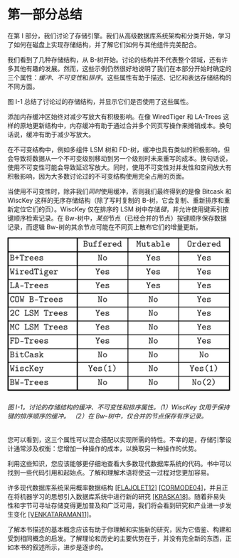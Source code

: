 # 第一部分总结

在第 I 部分，我们讨论了存储引擎。我们从高级数据库系统架构和分类开始，学习了如何在磁盘上实现存储结构，并了解它们如何与其他组件完美配合。

我们看到了几种存储结构，从 B-树开始。讨论的结构并不代表整个领域，还有许多其他有趣的发展。然而，这些示例仍然很好地说明了我们在本部分开始时确定的三个属性：*缓冲*、*不可变性*和*排序*。这些属性有助于描述、记忆和表达存储结构的不同方面。

图 I-1 总结了讨论过的存储结构，并显示它们是否使用了这些属性。

添加内存缓冲区始终对减少写放大有积极影响。在像 WiredTiger 和 LA-Trees 这样的原地更新结构中，内存缓冲有助于通过合并多个同页写操作来摊销成本。换句话说，缓冲有助于减少写放大。

在不可变结构中，例如多组件 LSM 树和 FD-树，缓冲也具有类似的积极影响，但会导致将数据从一个不可变级别移动到另一个级别时未来重写的成本。换句话说，使用不可变性可能会导致延迟写放大。同时，使用不可变性对并发性和空间放大有积极影响，因为大多数讨论过的不可变结构使用完全占用的页面。

当使用不可变性时，除非我们*同时*使用缓冲，否则我们最终得到的是像 Bitcask 和 WiscKey 这样的无序存储结构（除了写时复制的 B-树，它会复制、重新排序和重新定位它们的页）。WiscKey 仅在排序的 LSM 树中存储*键*，并允许使用键索引按键顺序检索记录。在 Bw-树中，*某些*节点（已经合并的节点）按键顺序保存数据记录，而逻辑 Bw-树的其余节点可能在不同页上散布它们的增量更新。

![dbin 0001](img/dbin_0001.png)

###### 图 I-1。讨论的存储结构的缓冲、不可变性和排序属性。（1）WiscKey 仅用于保持键的排序顺序的缓冲。 （2）在 Bw-树中，仅合并的节点保存有序记录。

您可以看到，这三个属性可以混合搭配以实现所需的特性。不幸的是，存储引擎设计通常涉及权衡：您增加一种操作的成本，以换取另一种操作的优势。

利用这些知识，您应该能够更仔细地查看大多数现代数据库系统的代码。书中可以找到一些代码引用和起始点。了解和理解术语将使这一过程对您更加容易。

许多现代数据库系统采用概率数据结构 [[FLAJOLET12]](app01.html#FLAJOLET12) [[CORMODE04]](app01.html#CORMODE04)，并且正在将机器学习的思想引入数据库系统中进行新的研究 [[KRASKA18]](app01.html#KRASKA18)。随着非易失性和字节可寻址存储变得更加普及和广泛可用，我们将会看到研究和产业进一步发生变化 [[VENKATARAMAN11]](app01.html#VENKATARAMAN11)。

了解本书描述的基本概念应该有助于你理解和实施新的研究，因为它借鉴、构建和受到相同概念的启发。了解理论和历史的主要优势在于，并没有完全新的东西，正如本书的叙述所示，进步是逐步的。
